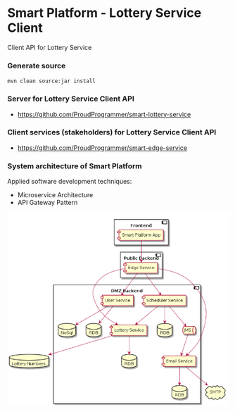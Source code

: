 # Smart Platform - Lottery Service Client
Client API for Lottery Service
### Generate source
```
mvn clean source:jar install
```
### Server for Lottery Service Client API
- https://github.com/ProudProgrammer/smart-lottery-service
### Client services (stakeholders) for Lottery Service Client API
- https://github.com/ProudProgrammer/smart-edge-service
### System architecture of Smart Platform
Applied software development techniques:
- Microservice Architecture
- API Gateway Pattern

![System Architecture](https://raw.githubusercontent.com/ProudProgrammer/smart-tools/master/plantuml/system-architecture.png)

